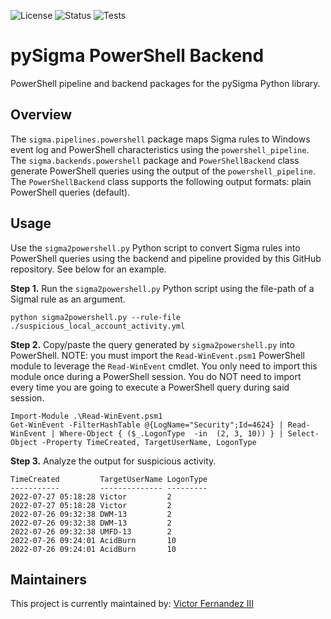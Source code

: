 ![License](https://img.shields.io/github/license/cyberphor/pySigma-backend-powershell?color=Green)
![Status](https://img.shields.io/badge/Status-pre--release-orange)
![Tests](https://github.com/cyberphor/pySigma-backend-powershell/actions/workflows/test.yml/badge.svg)

# pySigma PowerShell Backend
PowerShell pipeline and backend packages for the pySigma Python library. 

## Overview
The `sigma.pipelines.powershell` package maps Sigma rules to Windows event log and PowerShell characteristics using the `powershell_pipeline`. The `sigma.backends.powershell` package and `PowerShellBackend` class generate PowerShell queries using the output of the `powershell_pipeline`. The `PowerShellBackend` class supports the following output formats: plain PowerShell queries (default). 

## Usage
Use the `sigma2powershell.py` Python script to convert Sigma rules into PowerShell queries using the backend and pipeline provided by this GitHub repository. See below for an example. 

**Step 1.** Run the `sigma2powershell.py` Python script using the file-path of a Sigmal rule as an argument. 
```
python sigma2powershell.py --rule-file ./suspicious_local_account_activity.yml
```

**Step 2.** Copy/paste the query generated by `sigma2powershell.py` into PowerShell. NOTE: you must import the `Read-WinEvent.psm1` PowerShell module to leverage the `Read-WinEvent` cmdlet. You only need to import this module once during a PowerShell session. You do NOT need to import every time you are going to execute a PowerShell query during said session. 
```pwsh
Import-Module .\Read-WinEvent.psm1
Get-WinEvent -FilterHashTable @{LogName="Security";Id=4624} | Read-WinEvent | Where-Object { ($_.LogonType  -in  (2, 3, 10)) } | Select-Object -Property TimeCreated, TargetUserName, LogonType
```

**Step 3.** Analyze the output for suspicious activity. 
```
TimeCreated         TargetUserName LogonType
-----------         -------------- ---------
2022-07-27 05:18:28 Victor         2        
2022-07-27 05:18:28 Victor         2        
2022-07-26 09:32:38 DWM-13         2        
2022-07-26 09:32:38 DWM-13         2        
2022-07-26 09:32:38 UMFD-13        2        
2022-07-26 09:24:01 AcidBurn       10        
2022-07-26 09:24:01 AcidBurn       10  
```

## Maintainers
This project is currently maintained by: [Victor Fernandez III](https://github.com/cyberphor/)